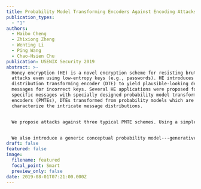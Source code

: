 ```yaml
---
title: Probability Model Transforming Encoders Against Encoding Attacks
publication_types:
  - "1"
authors:
  - Haibo Cheng
  - Zhixiong Zheng
  - Wenting Li
  - Ping Wang
  - Chao-Hsien Chu
publication: USENIX Security 2019
abstract: >-
  Honey encryption (HE) is a novel encryption scheme for resisting brute-force
  attacks even using low-entropy keys (e.g., passwords). HE introduces a
  distribution transforming encoder (DTE) to yield plausible-looking decoy
  messages for incorrect keys. Several HE applications were proposed for
  specific messages with specially designed probability model transforming
  encoders (PMTEs), DTEs transformed from probability models which are used to
  characterize the intricate message distributions.


  We propose attacks against three typical PMTE schemes. Using a simple machine learning algorithm, we propose a distribution difference attack against genomic data PMTEs, achieving 76.54%--100.00% accuracy in distinguishing real data from decoy one. We then propose a new type of attack---encoding attacks---against two password vault PMTEs, achieving 98.56%--99.52% accuracy. Different from distribution difference attacks, encoding attacks do not require any knowledge (statistics) about the real message distribution.


  We also introduce a generic conceptual probability model---generative probability model (GPM)---to formalize probability models and design a generic method for transforming an arbitrary GPM to a PMTE. We prove that our PMTEs are information-theoretically indistinguishable from the corresponding GPMs. Accordingly, they can resist encoding attacks. For our PMTEs transformed from existing password vault models, encoding attacks cannot achieve more than 52.56% accuracy, which is slightly better than the randomly guessing attack (50% accuracy).
draft: false
featured: false
image:
  filename: featured
  focal_point: Smart
  preview_only: false
date: 2019-08-01T07:21:00.000Z
---
```

